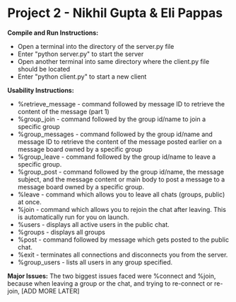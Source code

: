 # Project 2 - Nikhil Gupta & Eli Pappas
**Compile and Run Instructions:**
* Open a terminal into the directory of the server.py file
* Enter "python server.py" to start the server
* Open another terminal into same directory where the client.py file should be located
* Enter "python client.py" to start a new client

**Usability Instructions:**
* %retrieve_message - command followed by message ID to retrieve the content of the message (part 1)
* %group_join - command followed by the group id/name to join a specific group
* %group_messages - command followed by the group id/name and message ID to retrieve the content of the message posted earlier on a message board owned by a specific group
* %group_leave -  command followed by the group id/name to leave a specific group.
* %group_post - command followed by the group id/name, the message subject, and the message content or main body to post a message to a message board owned by a specific group.
* %leave - command which allows you to leave all chats (groups, public) at once.
* %join - command which allows you to rejoin the chat after leaving. This is automatically run for you on launch.
* %users - displays all active users in the public chat.
* %groups - displays all groups
* %post - command followed by message which gets posted to the public chat.
* %exit - terminates all connections and disconnects you from the server.
* %group_users - lists all users in any group specified.

**Major Issues:**
The two biggest issues faced were %connect and %join, because when leaving a group or the chat, and trying to re-connect or re-join, [ADD MORE LATER] 
